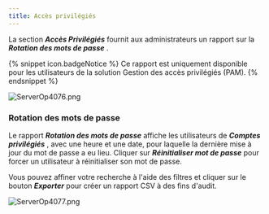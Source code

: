 ```yaml
---
title: Accès privilégiés
---
```

La section ***Accès Privilégiés*** fournit aux administrateurs un rapport sur la ***Rotation des mots de passe*** . 

{% snippet icon.badgeNotice %} 
Ce rapport est uniquement disponible pour les utilisateurs de la solution Gestion des accès privilégiés (PAM). 
{% endsnippet %}
 
![ServerOp4076.png](/img/fr/server/ServerOp4076.png) 

### Rotation des mots de passe 

Le rapport ***Rotation des mots de passe*** affiche les utilisateurs de ***Comptes privilégiés*** , avec une heure et une date, pour laquelle la dernière mise à jour du mot de passe a eu lieu. Cliquer sur ***Réinitialiser mot de passe*** pour forcer un utilisateur à réinitialiser son mot de passe.  

Vous pouvez affiner votre recherche à l&apos;aide des filtres et cliquer sur le bouton ***Exporter*** pour créer un rapport CSV à des fins d&apos;audit.  

![ServerOp4077.png](/img/fr/server/ServerOp4077.png) 

